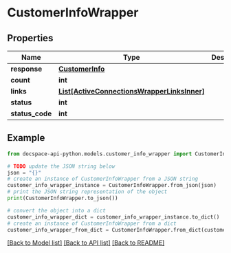 # CustomerInfoWrapper

## Properties

Name | Type | Description | Notes
------------ | ------------- | ------------- | -------------
**response** | [**CustomerInfo**](CustomerInfo.md) |  | [optional] 
**count** | **int** |  | [optional] 
**links** | [**List[ActiveConnectionsWrapperLinksInner]**](ActiveConnectionsWrapperLinksInner.md) |  | [optional] 
**status** | **int** |  | [optional] 
**status_code** | **int** |  | [optional] 

## Example

```python
from docspace-api-python.models.customer_info_wrapper import CustomerInfoWrapper

# TODO update the JSON string below
json = "{}"
# create an instance of CustomerInfoWrapper from a JSON string
customer_info_wrapper_instance = CustomerInfoWrapper.from_json(json)
# print the JSON string representation of the object
print(CustomerInfoWrapper.to_json())

# convert the object into a dict
customer_info_wrapper_dict = customer_info_wrapper_instance.to_dict()
# create an instance of CustomerInfoWrapper from a dict
customer_info_wrapper_from_dict = CustomerInfoWrapper.from_dict(customer_info_wrapper_dict)
```
[[Back to Model list]](../README.md#documentation-for-models) [[Back to API list]](../README.md#documentation-for-api-endpoints) [[Back to README]](../README.md)


